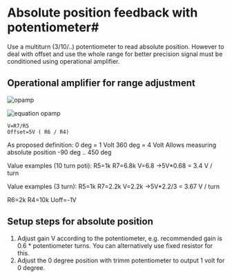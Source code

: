 # Absolute position feedback with potentiometer#
Use a multiturn (3/10/..) potentiometer to read absolute position. However to deal with offset and use the whole range for better precision signal must be conditioned using operational amplifier.

## Operational amplifier for range adjustment ##

![opamp](http://www.mikrocontroller.net/wikifiles/5/5c/Op-subtrahierer.png)

![equation opamp](http://www.mikrocontroller.net/wikifiles/math/1/e/1/1e11e57d80899ea86cb4f0dc9885f2ef.png)

    V=R7/R5
    Offset=5V ( R6 / R4)
As proposed definition:
0 deg = 1 Volt
360 deg = 4 Volt
Allows measuring absolute position
-90 deg .. 450 deg

Value examples (10 turn poti):
R5=1k
R7=6.8k
V=6.8
->5V*0.68 = 3.4 V / turn

Value examples (3 turn):
R5=1k
R7=2.2k
V=2.2k
->5V*2.2/3 = 3.67 V / turn

R6=2k
R4=10k
Uoff=-1V

## Setup steps for absolute position ##

1. Adjust gain V according to the potentiometer, e.g. recommended gain is 0.6 * potentiometer turns. You can alternatively use fixed resistor for this.
2. Adjust the 0 degree position with trimm potentiometer to output 1 volt for 0 degree.

